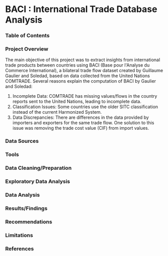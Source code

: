 # BACI : International Trade Database Analysis

### Table of Contents

### Project Overview
The main objective of this project was to extract insights from international trade products between countries using BACI (Base pour l'Analyse du Commerce International), a bilateral trade flow dataset created by Guillaume Gaulier and Soledad, based on data collected from the United Nations COMTRADE. Several reasons explain the computation of BACI by Gaulier and Soledad:

1. Incomplete Data: COMTRADE has missing values/flows in the country reports sent to the United Nations,       leading to incomplete data.
2. Classification Issues: Some countries use the older SITC classification instead of the current Harmonized   System.
3. Data Discrepancies: There are differences in the data provided by importers and exporters for the same trade flow. One solution to this issue was removing the trade cost value (CIF) from import values.


### Data Sources

### Tools

### Data Cleaning/Preparation

### Exploratory Data Analysis

### Data Analysis

### Results/Findings

### Recommendations

### Limitations

### References
